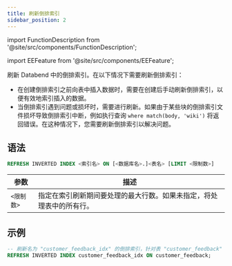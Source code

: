 ```yaml
---
title: 刷新倒排索引
sidebar_position: 2
---
```


import FunctionDescription from '@site/src/components/FunctionDescription';

<FunctionDescription description="引入或更新于: v1.2.405"/>

import EEFeature from '@site/src/components/EEFeature';

<EEFeature featureName='倒排索引'/>

刷新 Databend 中的倒排索引。在以下情况下需要刷新倒排索引：

- 在创建倒排索引之前向表中插入数据时，需要在创建后手动刷新倒排索引，以便有效地索引插入的数据。
- 当倒排索引遇到问题或损坏时，需要进行刷新。如果由于某些块的倒排索引文件损坏导致倒排索引中断，例如执行查询 `where match(body, 'wiki')` 将返回错误。在这种情况下，您需要刷新倒排索引以解决问题。

## 语法

```sql
REFRESH INVERTED INDEX <索引名> ON [<数据库名>.]<表名> [LIMIT <限制数>]
```

| 参数       | 描述                                                                 |
| ---------- | -------------------------------------------------------------------- |
| `<限制数>` | 指定在索引刷新期间要处理的最大行数。如果未指定，将处理表中的所有行。 |

## 示例

```sql
-- 刷新名为 "customer_feedback_idx" 的倒排索引，针对表 "customer_feedback"
REFRESH INVERTED INDEX customer_feedback_idx ON customer_feedback;
```
